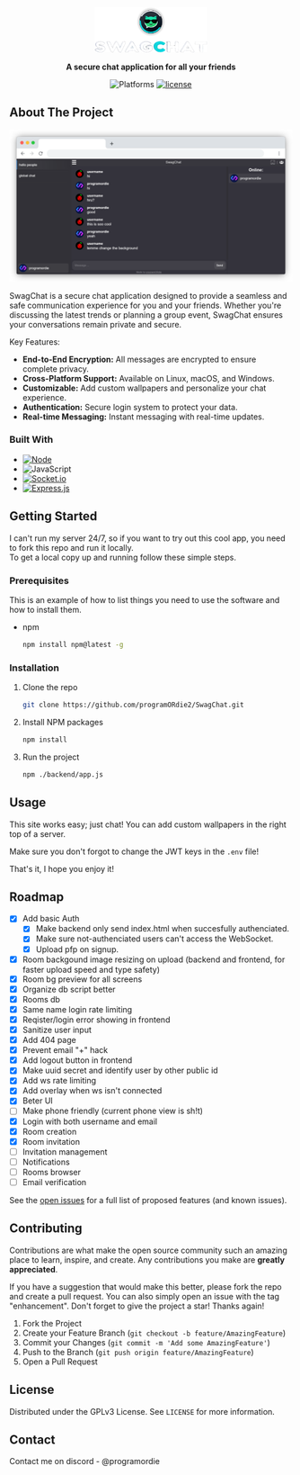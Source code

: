 <div align="center">
  <a href="https://github.com/programORdie2/SwagChat">
    <img src="images/logo.png" alt="Logo" width="200" height="80">
  </a>
</div>

<p align="center">
  <strong>
    A secure chat application for all your friends
  </strong>
</p>

<p align="center">
    <img src="https://img.shields.io/badge/Platforms-Linux%20%7C%20macOS%20%7C%20Windows-blue.svg?style=flat"alt="Platforms">
    <a href="https://github.com/programordie2/swagchat/blob/master/LICENSE"><img src="https://img.shields.io/github/license/programordie2/swagchat.svg?style=flat" alt="license"></a>
</p>

<!-- TABLE OF CONTENTS -->
<!--
<details>
  <summary>Table of Contents</summary>
  <ol>
    <li>
      <a href="#about-the-project">About The Project</a>
      <ul>
        <li><a href="#built-with">Built With</a></li>
      </ul>
    </li>
    <li>
      <a href="#getting-started">Getting Started</a>
      <ul>
        <li><a href="#prerequisites">Prerequisites</a></li>
        <li><a href="#installation">Installation</a></li>
      </ul>
    </li>
    <li><a href="#usage">Usage</a></li>
    <li><a href="#roadmap">Roadmap</a></li>
    <li><a href="#contributing">Contributing</a></li>
    <li><a href="#license">License</a></li>
    <li><a href="#contact">Contact</a></li>
  </ol>
</details>
-->


<!-- ABOUT THE PROJECT -->
## About The Project

![Product Name Screen Shot][product-screenshot]

SwagChat is a secure chat application designed to provide a seamless and safe communication experience for you and your friends. Whether you're discussing the latest trends or planning a group event, SwagChat ensures your conversations remain private and secure.

Key Features:
- **End-to-End Encryption:** All messages are encrypted to ensure complete privacy.
- **Cross-Platform Support:** Available on Linux, macOS, and Windows.
- **Customizable:** Add custom wallpapers and personalize your chat experience.
- **Authentication:** Secure login system to protect your data.
- **Real-time Messaging:** Instant messaging with real-time updates.



### Built With

* [![Node][Node.js]][Node-url]
* ![JavaScript][Javascript]
* [![Socket.io][Socket.io]][Socketio-url]
* [![Express.js][Express.io]][Express-url]



<!-- GETTING STARTED -->
## Getting Started

I can't run my server 24/7, so if you want to try out this cool app, you need to fork this repo and run it locally.<br />
To get a local copy up and running follow these simple steps.

### Prerequisites

This is an example of how to list things you need to use the software and how to install them.
* npm
  ```sh
  npm install npm@latest -g
  ```

### Installation
1. Clone the repo
   ```sh
   git clone https://github.com/programORdie2/SwagChat.git
   ```
2. Install NPM packages
   ```sh
   npm install
   ```
3. Run the project
   ```sh
   npm ./backend/app.js
   ```



<!-- USAGE EXAMPLES -->
## Usage

This site works easy; just chat! You can add custom wallpapers in the right top of a server.

Make sure you don't forgot to change the JWT keys in the `.env` file!

That's it, I hope you enjoy it!


<!-- ROADMAP -->
## Roadmap

- [x] Add basic Auth
    - [x] Make backend only send index.html when succesfully authenciated.
    - [x] Make sure not-authenciated users can't access the WebSocket.
    - [x] Upload pfp on signup.

- [x] Room backgound image resizing on upload (backend and frontend, for faster upload speed and type safety)
- [x] Room bg preview for all screens
- [x] Organize db script better
- [x] Rooms db
- [x] Same name login rate limiting
- [x] Reqister/login error showing in frontend
- [x] Sanitize user input
- [x] Add 404 page
- [x] Prevent email "+" hack
- [x] Add logout button in frontend
- [x] Make uuid secret and identify user by other public id
- [x] Add ws rate limiting
- [x] Add overlay when ws isn't connected
- [x] Beter UI
- [ ] Make phone friendly (current phone view is sh!t)
- [x] Login with both username and email
- [x] Room creation
- [x] Room invitation
- [ ] Invitation management
- [ ] Notifications
- [ ] Rooms browser
- [ ] Email verification

See the [open issues](https://github.com/programORdie2/SwagChat/issues) for a full list of proposed features (and known issues).


<!-- CONTRIBUTING -->
## Contributing

Contributions are what make the open source community such an amazing place to learn, inspire, and create. Any contributions you make are **greatly appreciated**.

If you have a suggestion that would make this better, please fork the repo and create a pull request. You can also simply open an issue with the tag "enhancement".
Don't forget to give the project a star! Thanks again!

1. Fork the Project
2. Create your Feature Branch (`git checkout -b feature/AmazingFeature`)
3. Commit your Changes (`git commit -m 'Add some AmazingFeature'`)
4. Push to the Branch (`git push origin feature/AmazingFeature`)
5. Open a Pull Request



<!-- LICENSE -->
## License

Distributed under the GPLv3 License. See `LICENSE` for more information.


<!-- CONTACT -->
## Contact

Contact me on discord - @programordie

<!-- MARKDOWN LINKS & IMAGES -->
<!-- https://www.markdownguide.org/basic-syntax/#reference-style-links -->
[product-screenshot]: images/screenshot.png

[Node.js]: https://img.shields.io/badge/node.js-35495E?style=for-the-badge&logo=nodedotjs&logoColor=4FC08D
[Node-url]: https://nodejs.org/

[JavaScript]: https://img.shields.io/badge/JavaScript-35495E?style=for-the-badge&logo=javascript&logoColor=F7DF1E

[Socket.io]: https://img.shields.io/badge/Socket.io-35495E?style=for-the-badge&logo=socketdotio&logoColor=4FC08D
[Socketio-url]: https://socket.io/

[Express.io]: https://img.shields.io/badge/Express.js-35495E?style=for-the-badge&logo=express&logoColor=white
[Express-url]: https://expressjs.com/